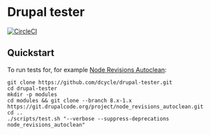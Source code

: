 Drupal tester
=====

[![CircleCI](https://circleci.com/gh/dcycle/drupal-tester.svg?style=svg)](https://circleci.com/gh/dcycle/drupal-tester)

Quickstart
-----

To run tests for, for example [Node Revisions Autoclean](https://www.drupal.org/project/node_revisions_autoclean):

    git clone https://github.com/dcycle/drupal-tester.git
    cd drupal-tester
    mkdir -p modules
    cd modules && git clone --branch 8.x-1.x https://git.drupalcode.org/project/node_revisions_autoclean.git
    cd ..
    ./scripts/test.sh "--verbose --suppress-deprecations node_revisions_autoclean"
